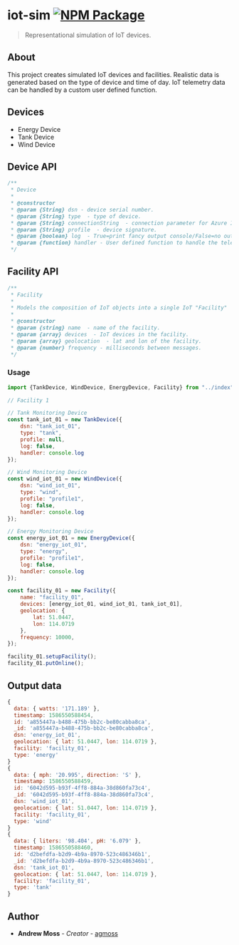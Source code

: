 # iot-sim [![NPM Package](https://img.shields.io/npm/v/iot-sim)](https://www.npmjs.com/package/iot-sim)

> Representational simulation of IoT devices. 

## About

This project creates simulated IoT devices and facilities. Realistic data is generated based on the type of device and time of day. IoT telemetry data can be handled by a custom user defined function. 

## Devices

* Energy Device
* Tank Device 
* Wind Device


## Device API

```javascript 
/**
 * Device
 *
 * @constructor
 * @param {String} dsn - device serial number.
 * @param {String} type  - type of device.
 * @param {String} connectionString  - connection parameter for Azure IoT hub.
 * @param {String} profile  - device signature.
 * @param {boolean} log  - True=print fancy output console/False=no output
 * @param {function} handler - User defined function to handle the telemetry data
 */
```

## Facility API

```javascript
/**
 * Facility
 *
 * Models the composition of IoT objects into a single IoT "Facility"
 *
 * @constructor
 * @param {string} name  - name of the facility.
 * @param {array} devices  - IoT devices in the facility.
 * @param {array} geolocation  - lat and lon of the facility.
 * @param {number} frequency - milliseconds between messages.
 */
```

### Usage

```javascript
import {TankDevice, WindDevice, EnergyDevice, Facility} from "../index"

// Facility 1

// Tank Monitoring Device
const tank_iot_01 = new TankDevice({
    dsn: "tank_iot_01",
    type: "tank",
    profile: null,
    log: false,
    handler: console.log
});

// Wind Monitoring Device
const wind_iot_01 = new WindDevice({
    dsn: "wind_iot_01",
    type: "wind",
    profile: "profile1",
    log: false,
    handler: console.log
});

// Energy Monitoring Device
const energy_iot_01 = new EnergyDevice({
    dsn: "energy_iot_01",
    type: "energy",
    profile: "profile1",
    log: false,
    handler: console.log
});

const facility_01 = new Facility({
    name: "facility_01",
    devices: [energy_iot_01, wind_iot_01, tank_iot_01],
    geolocation: {
        lat: 51.0447,
        lon: 114.0719
    },
    frequency: 10000, 
});

facility_01.setupFacility();
facility_01.putOnline();
```


## Output data 

```javascript
{
  data: { watts: '171.189' },
  timestamp: 1586550588454,
  id: 'a855447a-b488-475b-bb2c-be80cabba8ca',
  _id: 'a855447a-b488-475b-bb2c-be80cabba8ca',
  dsn: 'energy_iot_01',
  geolocation: { lat: 51.0447, lon: 114.0719 },
  facility: 'facility_01',
  type: 'energy'
}
{
  data: { mph: '20.995', direction: 'S' },
  timestamp: 1586550588459,
  id: '6042d595-b93f-4ff8-884a-38d860fa73c4',
  _id: '6042d595-b93f-4ff8-884a-38d860fa73c4',
  dsn: 'wind_iot_01',
  geolocation: { lat: 51.0447, lon: 114.0719 },
  facility: 'facility_01',
  type: 'wind'
}
{
  data: { liters: '98.404', pH: '6.079' },
  timestamp: 1586550588460,
  id: 'd2befdfa-b2d9-4b9a-8970-523c486346b1',
  _id: 'd2befdfa-b2d9-4b9a-8970-523c486346b1',
  dsn: 'tank_iot_01',
  geolocation: { lat: 51.0447, lon: 114.0719 },
  facility: 'facility_01',
  type: 'tank'
}
```

## Author

* **Andrew Moss** - *Creator* - [agmoss](https://github.com/agmoss)